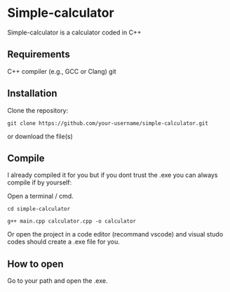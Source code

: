 # Simple-calculator

Simple-calculator is a calculator coded in C++

## Requirements

C++ compiler (e.g., GCC or Clang)
git

## Installation

Clone the repository:
```
git clone https://github.com/your-username/simple-calculator.git
```

or download the file(s)

## Compile

I already compiled it for you but if you dont trust the .exe you can always compile if by yourself:

Open a terminal / cmd.

```
cd simple-calculator
```

```
g++ main.cpp calculator.cpp -o calculator
```

Or open the project in a code editor (recommand vscode) and visual studo codes should  create a .exe file for you.

## How to open

Go to your path and open the .exe.

